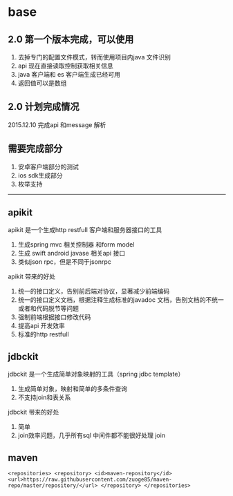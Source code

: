 # base


## 2.0 第一个版本完成，可以使用

1. 去掉专门的配置文件模式，转而使用项目内java 文件识别
2. api 现在直接读取控制获取相关信息
3. java 客户端和 es 客户端生成已经可用
4. 返回值可以是数组


## 2.0 计划完成情况

2015.12.10 完成api 和message 解析

## 需要完成部分

1. 安卓客户端部分的测试
2. ios sdk生成部分
3. 枚举支持


***


## apikit
apikit 是一个生成http restfull 客户端和服务器接口的工具

1. 生成spring mvc 相关控制器 和form model
2. 生成 swift android javase 相关api 接口
3. 类似json rpc，但是不同于jsonrpc

apikit 带来的好处

1. 统一的接口定义，告别前后端对协议，显著减少前端编码
2. 统一的接口定义文档，根据注释生成标准的javadoc 文档，告别文档的不统一或者和代码脱节等问题
3. 强制前端根据接口修改代码
4. 提高api 开发效率
4. 标准的http restfull


## jdbckit
jdbckit 是一个生成简单对象映射的工具（spring jdbc template）

1. 生成简单对象，映射和简单的多条件查询
2. 不支持join和表关系

jdbckit 带来的好处

1. 简单
2. join效率问题，几乎所有sql 中间件都不能很好处理 join



## maven

`
<repositories>
  <repository>
    <id>maven-repository</id>
    <url>https://raw.githubusercontent.com/zuoge85/maven-repo/master/repository/</url>
  </repository>
</repositories>
`